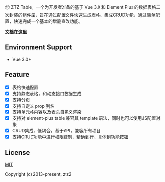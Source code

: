 

📦  ZTZ Table，一个为开发者准备的基于 Vue 3.0 和 Element Plus 的数据表格二次封装的组件库，旨在通过配置文件快速生成表格。集成CRUD功能，通过简单配置，快速完成一个基本的增删查改功能。

**[文档在这里](https://ztz-table.andou.live:9527)**

## Environment Support

* Vue 3.0+

## Feature

- [x] 表格快速配置
- [x] 支持静态表格，和动态接口数据生成
- [x] 支持分页
- [x] 支持自定义 prop 列名
- [x] 支持单元格内容以及表头自定义渲染
- [x] 支持对 element-plus table 兼容其 template 语法，同时也可以使用JS配置对象
- [x] CRUD集成，低耦合，基于API，兼容所有项目
- [x] 支持CRUD功能中进行权限控制，精确到行，具体到功能按钮

## License

[MIT](https://opensource.org/licenses/MIT)

Copyright (c) 2013-present, ztz2

